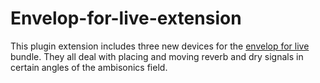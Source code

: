 # Envelop-for-live-extension
This plugin extension includes three new devices for the [envelop for live](https://github.com/EnvelopSound/EnvelopForLive) bundle.
They all deal with placing and moving reverb and dry signals in certain angles of the ambisonics field. 
